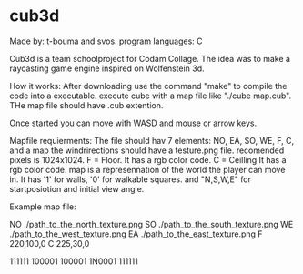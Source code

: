 # cub3d
Made by:            t-bouma and svos.
program languages:  C

Cub3d is a team schoolproject for Codam Collage.
The idea was to make a raycasting game engine inspired on Wolfenstein 3d.

How it works:
After downloading use the command "make" to compile the code into a executable.
execute cube with a map file like "./cube map.cub". THe map file should have .cub extention.

Once started you can move with WASD and mouse or arrow keys.

Mapfile requierments:
The file should hav 7 elements:
NO, EA, SO, WE, F, C, and a map
the windrirections should have a testure.png file. recomended pixels is 1024x1024.
F = Floor. It has a rgb color code.
C = Ceilling It has a rgb color code.
map is a represennation of the world the player can move in. It has '1' for walls, '0' for walkable squares. and "N,S,W,E" for startposiotion and initial view angle.

Example map file:

NO ./path_to_the_north_texture.png
SO ./path_to_the_south_texture.png
WE ./path_to_the_west_texture.png
EA ./path_to_the_east_texture.png
F 220,100,0
C 225,30,0

111111
100001
100001
1N0001
111111


